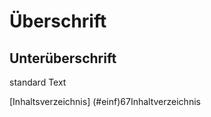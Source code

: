 # Überschrift
## Unterüberschrift
standard Text

[Inhaltsverzeichnis] (#einf)67<a name="einf"></a>Inhaltverzeichnis
